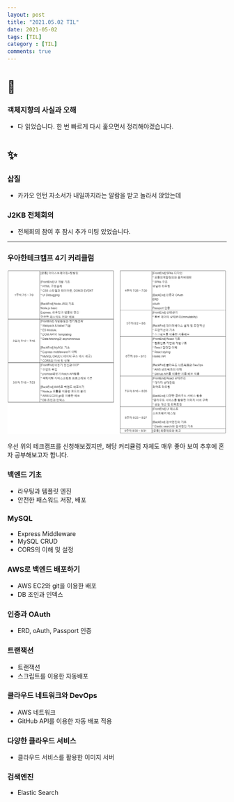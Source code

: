 ```yaml
---
layout: post
title: "2021.05.02 TIL"
date: 2021-05-02
tags: [TIL]
category : [TIL]
comments: true
---
```


# 🎉

### 객체지향의 사실과 오해

- 다 읽었습니다. 한 번 빠르게 다시 훑으면서 정리해야겠습니다.

# ✨

### 삽질

- 카카오 인턴 자소서가 내일까지라는 알람을 받고 놀라서 앉았는데

### J2KB 전체회의

- 전체회의 참여 후 잠시 추가 미팅 있었습니다.



---



### 우아한테크캠프 4기 커리큘럼

![img](../assets/img/plan.PNG)

우선 위의 테크캠프를 신청해보겠지만, 해당 커리큘럼 자체도 매우 좋아 보여 추후에 혼자 공부해보고자 합니다.



### 백엔드 기초

- 라우팅과 템플릿 엔진
- 안전한 패스워드 저장, 배포

### MySQL

- Express Middleware
- MySQL CRUD
- CORS의 이해 및 설정

### AWS로 백엔드 배포하기

- AWS EC2와 git을 이용한 배포
- DB 조인과 인덱스

### 인증과 OAuth

- ERD, oAuth, Passport 인증

### 트랜잭션

- 트랜잭션
- 스크립트를 이용한 자동배포

### 클라우드 네트워크와 DevOps

- AWS 네트워크
- GitHub API를 이용한 자동 배포 적용

### 다양한 클라우드 서비스

- 클라우드 서비스를 활용한 이미지 서버

### 검색엔진

- Elastic Search

